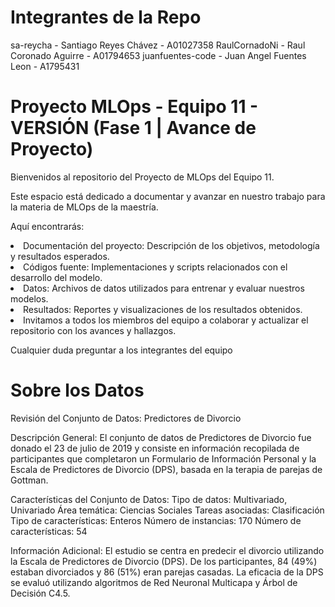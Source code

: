 # **Integrantes de la Repo**

sa-reycha - Santiago Reyes Chávez - A01027358
RaulCornadoNi - Raul Coronado Aguirre - A01794653
juanfuentes-code - Juan Angel Fuentes Leon - A1795431

# Proyecto MLOps - Equipo 11 - VERSIÓN (Fase 1 | Avance de Proyecto)

Bienvenidos al repositorio del Proyecto de MLOps del Equipo 11. 

Este espacio está dedicado a documentar y avanzar en nuestro trabajo para la materia de MLOps de la maestría.

Aquí encontrarás:
<li> Documentación del proyecto: Descripción de los objetivos, metodología y resultados esperados.
<li> Códigos fuente: Implementaciones y scripts relacionados con el desarrollo del modelo.
<li> Datos: Archivos de datos utilizados para entrenar y evaluar nuestros modelos.
<li> Resultados: Reportes y visualizaciones de los resultados obtenidos.
<li> Invitamos a todos los miembros del equipo a colaborar y actualizar el repositorio con los avances y hallazgos. 
  
  
Cualquier duda preguntar a los integrantes del equipo


# **Sobre los Datos** 

Revisión del Conjunto de Datos: Predictores de Divorcio


Descripción General: 
El conjunto de datos de Predictores de Divorcio fue donado el 23 de julio de 2019 y consiste en información recopilada de participantes que completaron un Formulario de Información Personal y la Escala de Predictores de Divorcio (DPS), basada en la terapia de parejas de Gottman.

Características del Conjunto de Datos:
Tipo de datos: Multivariado, Univariado
Área temática: Ciencias Sociales
Tareas asociadas: Clasificación
Tipo de características: Enteros
Número de instancias: 170
Número de características: 54

Información Adicional: El estudio se centra en predecir el divorcio utilizando la Escala de Predictores de Divorcio (DPS). De los participantes, 84 (49%) estaban divorciados y 86 (51%) eran parejas casadas. La eficacia de la DPS se evaluó utilizando algoritmos de Red Neuronal Multicapa y Árbol de Decisión C4.5.
